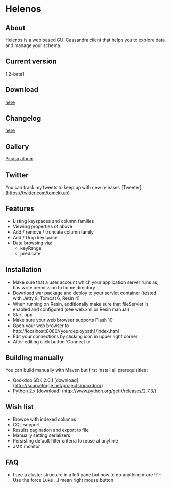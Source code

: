 # Helenos

## About

Helenos is a web based GUI Cassandra client that helps you to explore data and manage your schema.

## Current version

1.2-beta1

## Download

[here](https://github.com/tomekkup/helenos/downloads)

## Changelog

[here](https://github.com/tomekkup/helenos/wiki/Changelog)

## Gallery

[Picasa album](https://picasaweb.google.com/tomekkuprowski/Helenos)

## Twitter

You can track my tweets to keep up with new releases [Tweeter] (https://twitter.com/tomekkup)

## Features

* Listing keyspaces and column families
* Viewing properties of above
* Add / remove / truncate column family
* Add / Drop keyspace
* Data browsing via:
    * keyRange
    * predicate


## Installation

* Make sure that a user account which your application server runs as, has write permission to home directory
* Download war package and deploy to your servlet container (tested with Jetty 8, Tomcat 6, Resin 4)
* When running on Resin, additionally make sure that fileServlet is enabled and configured (see web.xml or Resin manual)
* Start app
* Make sure your web browser supports Flash 10
* Open your web browser to http://localhost:8080/{yourdeploypath}/index.html
* Edit your connections by clicking icon in upper right corner
* After editing click button 'Connect to'

## Building manually

You can build manually with Maven but first install all prerequisities:

* Qooxdoo SDK 2.0.1 [download] (http://sourceforge.net/projects/qooxdoo/)
* Python 2.x [download] (http://www.python.org/getit/releases/2.7.3/)

## Wish list

* Browse with indexed columns
* CQL support
* Results pagination and export to file
* Manually setting serializers
* Persisting default filter criteria to reuse at anytime
* JMX monitor

## FAQ

 * I see a cluster structure in a left pane but how to do anything more !? - Use the force Luke ...I mean right mouse button